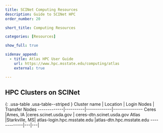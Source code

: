 ```yaml
---
title: SCINet Computing Resources
description: Guide to SCINet HPC
order_number: 20

short_title: Computing Resources

categories: [Resources]

show_full: true

sidenav_append:
  - title: Atlas HPC User Guide
    url: https://www.hpc.msstate.edu/computing/atlas
    external: true

---
```


## HPC Clusters on SCINet

<div class="usa-table-container--scrollable" tabindex="0" markdown="block">

{: .usa-table .usa-table--striped }
Cluster name | Location | Login Nodes | Transfer Nodes
-------------|----------|-------------|---------------
Ceres        |Ames, IA  |ceres.scinet.usda.gov | ceres-dtn.scinet.usda.gov
Atlas        |Starkville, MS| atlas-login.hpc.msstate.edu |atlas-dtn.hpc.msstate.edu
-------------|---|---|

</div>

<!--excerpt-->
